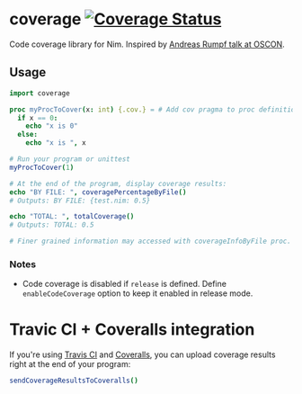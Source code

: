 # coverage [![Coverage Status](https://coveralls.io/repos/yglukhov/coverage/badge.png?branch=master&service=github)](https://coveralls.io/github/yglukhov/coverage?branch=master)
Code coverage library for Nim. Inspired by [Andreas Rumpf talk at OSCON](https://github.com/Araq/oscon2015).

## Usage
```nim
import coverage

proc myProcToCover(x: int) {.cov.} = # Add cov pragma to proc definition to enable code coverage.
  if x == 0:
    echo "x is 0"
  else:
    echo "x is ", x

# Run your program or unittest
myProcToCover(1)

# At the end of the program, display coverage results:
echo "BY FILE: ", coveragePercentageByFile()
# Outputs: BY FILE: {test.nim: 0.5}

echo "TOTAL: ", totalCoverage()
# Outputs: TOTAL: 0.5

# Finer grained information may accessed with coverageInfoByFile proc.
```

### Notes
- Code coverage is disabled if ```release``` is defined. Define ```enableCodeCoverage``` option to keep it enabled in release mode.

# Travic CI + Coveralls integration
If you're using [Travis CI](https://travis-ci.org) and [Coveralls](https://coveralls.io), you can upload coverage results right at the end of your program:
```nim
sendCoverageResultsToCoveralls()
```

